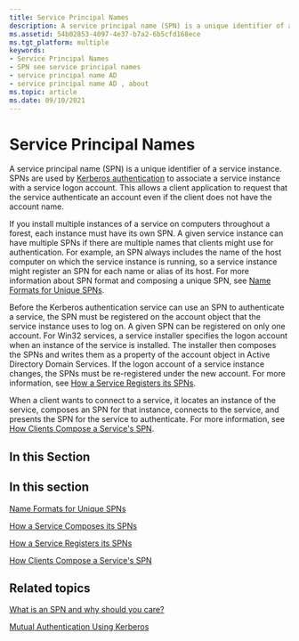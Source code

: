 ```yaml
---
title: Service Principal Names
description: A service principal name (SPN) is a unique identifier of a service instance.
ms.assetid: 54b02853-4097-4e37-b7a2-6b5cfd168ece
ms.tgt_platform: multiple
keywords:
- Service Principal Names
- SPN see service principal names
- service principal name AD
- service principal name AD , about
ms.topic: article
ms.date: 09/10/2021
---
```


# Service Principal Names

A service principal name (SPN) is a unique identifier of a service instance. SPNs are used by [Kerberos authentication](mutual-authentication-using-kerberos.md) to associate a service instance with a service logon account. This allows a client application to request that the service authenticate an account even if the client does not have the account name.

If you install multiple instances of a service on computers throughout a forest, each instance must have its own SPN. A given service instance can have multiple SPNs if there are multiple names that clients might use for authentication. For example, an SPN always includes the name of the host computer on which the service instance is running, so a service instance might register an SPN for each name or alias of its host. For more information about SPN format and composing a unique SPN, see [Name Formats for Unique SPNs](name-formats-for-unique-spns.md).

Before the Kerberos authentication service can use an SPN to authenticate a service, the SPN must be registered on the account object that the service instance uses to log on. A given SPN can be registered on only one account. For Win32 services, a service installer specifies the logon account when an instance of the service is installed. The installer then composes the SPNs and writes them as a property of the account object in Active Directory Domain Services. If the logon account of a service instance changes, the SPNs must be re-registered under the new account. For more information, see [How a Service Registers its SPNs](how-a-service-registers-its-spns.md).

When a client wants to connect to a service, it locates an instance of the service, composes an SPN for that instance, connects to the service, and presents the SPN for the service to authenticate. For more information, see [How Clients Compose a Service's SPN](how-clients-compose-a-serviceampaposs-spn.md).

## In this Section

## In this section

<dl> <dt>

[Name Formats for Unique SPNs](name-formats-for-unique-spns.md)
</dt> <dt>

[How a Service Composes its SPNs](how-a-service-composes-its-spns.md)
</dt> <dt>

[How a Service Registers its SPNs](how-a-service-registers-its-spns.md)
</dt> <dt>

[How Clients Compose a Service's SPN](how-clients-compose-a-serviceampaposs-spn.md)
</dt> </dl>

## Related topics

<dl> <dt>

[What is an SPN and why should you care?](/archive/blogs/autz_auth_stuff/what-is-a-spn-and-why-should-you-care)
</dt> <dt>

[Mutual Authentication Using Kerberos](mutual-authentication-using-kerberos.md)
</dt> </dl>

 

 
